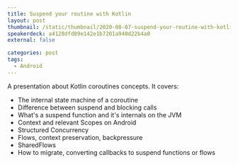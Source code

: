 ```yaml
---
title: Suspend your routine with Kotlin
layout: post
thumbnail: /static/thumbnail/2020-08-07-suspend-your-routine-with-kotlin.jpg
speakerdeck: a4128dfd09e142e1b7201a940d22b4a0
external: false

categories: post
tags:
  - Android
---
```


A presentation about Kotlin coroutines concepts. It covers:

- The internal state machine of a coroutine
- Difference between suspend and blocking calls
- What's a suspend function and it's internals on the JVM
- Context and relevant Scopes on Android
- Structured Concurrency
- Flows, context preservation, backpressure
- SharedFlows
- How to migrate, converting callbacks to suspend functions or flows
